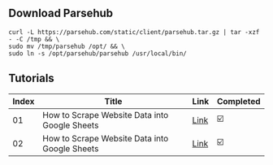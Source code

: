## Download Parsehub
```
curl -L https://parsehub.com/static/client/parsehub.tar.gz | tar -xzf - -C /tmp && \
sudo mv /tmp/parsehub /opt/ && \
sudo ln -s /opt/parsehub/parsehub /usr/local/bin/
```


## Tutorials
| Index | Title | Link | Completed |
| --------------- | --------------- | --------------- | --------------- |
| 01 | How to Scrape Website Data into Google Sheets | [Link](https://www.parsehub.com/blog/scrape-web-content-into-google-sheets/) | :ballot_box_with_check: |
| 02 | How to Scrape Website Data into Google Sheets | [Link](https://www.parsehub.com/blog/scrape-amazon-product-data/) | :ballot_box_with_check: |

